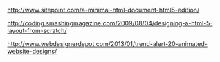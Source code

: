 
http://www.sitepoint.com/a-minimal-html-document-html5-edition/

http://coding.smashingmagazine.com/2009/08/04/designing-a-html-5-layout-from-scratch/

http://www.webdesignerdepot.com/2013/01/trend-alert-20-animated-website-designs/